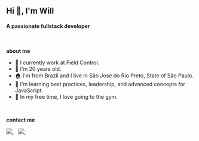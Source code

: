 [linkedin-url]: https://linkedin.com/in/william-augusto
[portfolio-url]: https://willaug.dev
[outlook-url]: williamaugustodev@outlook.com

[linkedin-shield]: https://img.shields.io/badge/LinkedIn-0077B5?style=for-the-badge&logo=linkedin&logoColor=white
[microsoft-shield]: https://img.shields.io/badge/Microsoft_Outlook-0078D4?style=for-the-badge&logo=microsoft-outlook&logoColor=white

## Hi 👋, I'm Will
#### **A passionate fullstack developer**

<br>

**about me**

- 🔭 I currently work at Field Control.
- 📆 I'm 20 years old.
- 🏠 I'm from Brazil and I live in São José do Rio Preto, State of São Paulo.
- 🚀 I'm learning best practices, leadership, and advanced concepts for JavaScript.
- 💪 In my free time, I love going to the gym.

<br>

**contact me**

<p>
  <a target="_blank" rel="noopener" href="https://linkedin.com/in/william-augusto">
    <img src="https://img.shields.io/badge/LinkedIn-038aff?style=for-the-badge&logo=linkedin&logoColor=white" />
  </a>
  &nbsp;&nbsp;

  <a href="mailto:williamaugustodev@outlook.com">
    <img src="https://img.shields.io/badge/Microsoft_Outlook-038aff?style=for-the-badge&logo=microsoft-outlook&logoColor=white" />
  </a>
  &nbsp;&nbsp;
</p>
